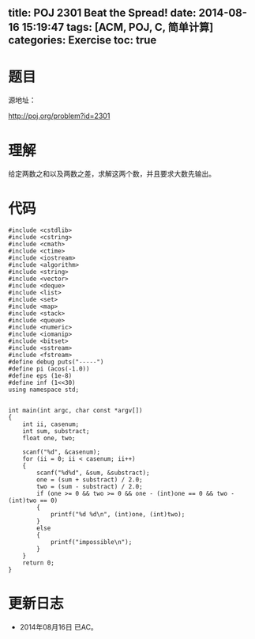 title: POJ 2301 Beat the Spread!
date: 2014-08-16 15:19:47
tags: [ACM, POJ, C, 简单计算]
categories: Exercise
toc: true
---
# 题目
源地址：

http://poj.org/problem?id=2301

# 理解
给定两数之和以及两数之差，求解这两个数，并且要求大数先输出。

<!-- more -->

# 代码
```#include <cstdio>
#include <cstdlib>
#include <cstring>
#include <cmath>
#include <ctime>
#include <iostream>
#include <algorithm>
#include <string>
#include <vector>
#include <deque>
#include <list>
#include <set>
#include <map>
#include <stack>
#include <queue>
#include <numeric>
#include <iomanip>
#include <bitset>
#include <sstream>
#include <fstream>
#define debug puts("-----")
#define pi (acos(-1.0))
#define eps (1e-8)
#define inf (1<<30)
using namespace std;


int main(int argc, char const *argv[])
{
    int ii, casenum;
    int sum, substract;
    float one, two;

    scanf("%d", &casenum);
    for (ii = 0; ii < casenum; ii++)
    {
        scanf("%d%d", &sum, &substract);
        one = (sum + substract) / 2.0;
        two = (sum - substract) / 2.0;
        if (one >= 0 && two >= 0 && one - (int)one == 0 && two - (int)two == 0)
        {
            printf("%d %d\n", (int)one, (int)two);
        }
        else
        {
            printf("impossible\n");
        }
    }
    return 0;
}
```
# 更新日志
- 2014年08月16日 已AC。
